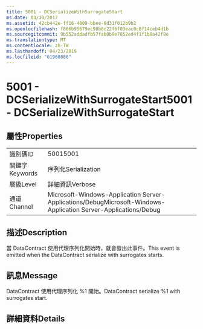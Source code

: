 ```yaml
---
title: 5001 - DCSerializeWithSurrogateStart
ms.date: 03/30/2017
ms.assetid: 42cb442e-ff16-4809-bbee-6d31f012b9b2
ms.openlocfilehash: f866b95679ec98b8c22f6f03eac0c8f14ceb4d1b
ms.sourcegitcommit: 9b552addadfb57fab0b9e7852ed4f1f1b8a42f8e
ms.translationtype: MT
ms.contentlocale: zh-TW
ms.lasthandoff: 04/23/2019
ms.locfileid: "61968086"
---
```

# <a name="5001---dcserializewithsurrogatestart"></a><span data-ttu-id="6172a-102">5001 - DCSerializeWithSurrogateStart</span><span class="sxs-lookup"><span data-stu-id="6172a-102">5001 - DCSerializeWithSurrogateStart</span></span>
## <a name="properties"></a><span data-ttu-id="6172a-103">屬性</span><span class="sxs-lookup"><span data-stu-id="6172a-103">Properties</span></span>  
  
|||  
|-|-|  
|<span data-ttu-id="6172a-104">識別碼</span><span class="sxs-lookup"><span data-stu-id="6172a-104">ID</span></span>|<span data-ttu-id="6172a-105">5001</span><span class="sxs-lookup"><span data-stu-id="6172a-105">5001</span></span>|  
|<span data-ttu-id="6172a-106">關鍵字</span><span class="sxs-lookup"><span data-stu-id="6172a-106">Keywords</span></span>|<span data-ttu-id="6172a-107">序列化</span><span class="sxs-lookup"><span data-stu-id="6172a-107">Serialization</span></span>|  
|<span data-ttu-id="6172a-108">層級</span><span class="sxs-lookup"><span data-stu-id="6172a-108">Level</span></span>|<span data-ttu-id="6172a-109">詳細資訊</span><span class="sxs-lookup"><span data-stu-id="6172a-109">Verbose</span></span>|  
|<span data-ttu-id="6172a-110">通道</span><span class="sxs-lookup"><span data-stu-id="6172a-110">Channel</span></span>|<span data-ttu-id="6172a-111">Microsoft-Windows-Application Server-Applications/Debug</span><span class="sxs-lookup"><span data-stu-id="6172a-111">Microsoft-Windows-Application Server-Applications/Debug</span></span>|  
  
## <a name="description"></a><span data-ttu-id="6172a-112">描述</span><span class="sxs-lookup"><span data-stu-id="6172a-112">Description</span></span>  
 <span data-ttu-id="6172a-113">當 DataContract 使用代理序列化開始時，就會發出此事件。</span><span class="sxs-lookup"><span data-stu-id="6172a-113">This event is emitted when the DataContract serialize with surrogates starts.</span></span>  
  
## <a name="message"></a><span data-ttu-id="6172a-114">訊息</span><span class="sxs-lookup"><span data-stu-id="6172a-114">Message</span></span>  
 <span data-ttu-id="6172a-115">DataContract 使用代理序列化 %1 開始。</span><span class="sxs-lookup"><span data-stu-id="6172a-115">DataContract serialize %1 with surrogates start.</span></span>  
  
## <a name="details"></a><span data-ttu-id="6172a-116">詳細資料</span><span class="sxs-lookup"><span data-stu-id="6172a-116">Details</span></span>
